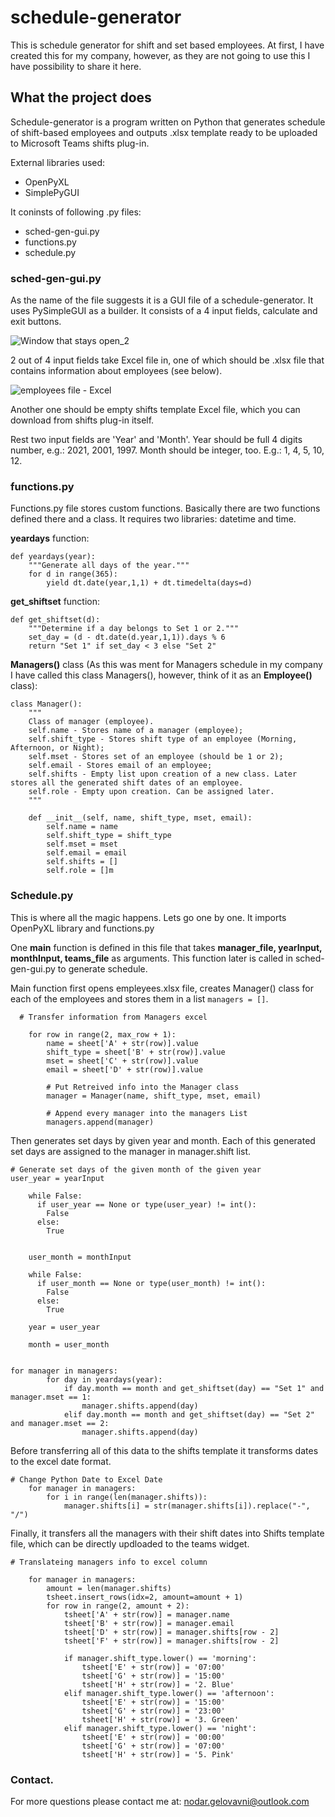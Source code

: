 # schedule-generator
This is schedule generator for shift and set based employees. At first, I have created this for my company, however, as they are not going to use this I have possibility to share it here. 


## What the project does
Schedule-generator is a program written on Python that generates schedule of shift-based employees and outputs .xlsx template ready to be uploaded to Microsoft Teams shifts plug-in. 

External libraries used:
* OpenPyXL
* SimplePyGUI

It coninsts of following .py files:
* sched-gen-gui.py
* functions.py
* schedule.py

### sched-gen-gui.py
As the name of the file suggests it is a GUI file of a schedule-generator. It uses PySimpleGUI as a builder. It consists of a 4 input fields, calculate and exit buttons. 

![Window that stays open_2](https://user-images.githubusercontent.com/6499479/129483141-c467c628-f25f-4d7a-bc30-8fa2af49ed49.jpg)


2 out of 4 input fields take Excel file in, one of which should be .xlsx file that contains information about employees (see below).

![employees file - Excel](https://user-images.githubusercontent.com/6499479/129481895-3f9b8215-cd09-4404-82a4-79d33aff0fac.jpg)

Another one should be empty shifts template Excel file, which you can download from shifts plug-in itself. 

Rest two input fields are 'Year' and 'Month'. Year should be full 4 digits number, e.g.: 2021, 2001, 1997. Month should be integer, too. E.g.: 1, 4, 5, 10, 12.

### functions.py
Functions.py file stores custom functions. Basically there are two functions defined there and a class. It requires two libraries: datetime and time. 

**yeardays** function:
```
def yeardays(year):
    """Generate all days of the year."""
    for d in range(365):
        yield dt.date(year,1,1) + dt.timedelta(days=d)
```

**get_shiftset** function:
```
def get_shiftset(d):
    """Determine if a day belongs to Set 1 or 2."""
    set_day = (d - dt.date(d.year,1,1)).days % 6
    return "Set 1" if set_day < 3 else "Set 2"
```

**Managers()** class (As this was ment for Managers schedule in my company I have called this class Managers(), however, think of it as an **Employee()** class):
```
class Manager():
    """
    Class of manager (employee).
    self.name - Stores name of a manager (employee);
    self.shift_type - Stores shift type of an employee (Morning, Afternoon, or Night);
    self.mset - Stores set of an employee (should be 1 or 2);
    self.email - Stores email of an employee;
    self.shifts - Empty list upon creation of a new class. Later stores all the generated shift dates of an employee.
    self.role - Empty upon creation. Can be assigned later.
    """

    def __init__(self, name, shift_type, mset, email):
        self.name = name
        self.shift_type = shift_type
        self.mset = mset
        self.email = email
        self.shifts = []
        self.role = []m
```

### Schedule.py
This is where all the magic happens. Lets go one by one. It imports OpenPyXL library and functions.py

One **main** function is defined in this file that takes **manager_file, yearInput, monthInput, teams_file** as arguments. This function later is called in sched-gen-gui.py to generate schedule.

Main function first opens empleyees.xlsx file, creates Manager() class for each of the employees and stores them in a list `managers = []`. 

```
  # Transfer information from Managers excel

    for row in range(2, max_row + 1):
        name = sheet['A' + str(row)].value
        shift_type = sheet['B' + str(row)].value
        mset = sheet['C' + str(row)].value
        email = sheet['D' + str(row)].value

        # Put Retreived info into the Manager class
        manager = Manager(name, shift_type, mset, email)

        # Append every manager into the managers List
        managers.append(manager)
```

Then generates set days by given year and month. Each of this generated set days are assigned to the manager in manager.shift list. 

```
# Generate set days of the given month of the given year
user_year = yearInput

    while False:
      if user_year == None or type(user_year) != int():
        False
      else:
        True


    user_month = monthInput

    while False:
      if user_month == None or type(user_month) != int():
        False
      else:
        True

    year = user_year

    month = user_month
    
    
for manager in managers:
        for day in yeardays(year):
            if day.month == month and get_shiftset(day) == "Set 1" and manager.mset == 1:
                manager.shifts.append(day)
            elif day.month == month and get_shiftset(day) == "Set 2" and manager.mset == 2:
                manager.shifts.append(day)
```

Before transferring all of this data to the shifts template it transforms dates to the excel date format. 

```
# Change Python Date to Excel Date
    for manager in managers:
        for i in range(len(manager.shifts)):
            manager.shifts[i] = str(manager.shifts[i]).replace("-", "/")
```

Finally, it transfers all the managers with their shift dates into Shifts template file, which can be directly updloaded to the teams widget. 

```
# Translateing managers info to excel column

    for manager in managers:
        amount = len(manager.shifts)
        tsheet.insert_rows(idx=2, amount=amount + 1)
        for row in range(2, amount + 2):
            tsheet['A' + str(row)] = manager.name
            tsheet['B' + str(row)] = manager.email
            tsheet['D' + str(row)] = manager.shifts[row - 2]
            tsheet['F' + str(row)] = manager.shifts[row - 2]

            if manager.shift_type.lower() == 'morning':
                tsheet['E' + str(row)] = '07:00'
                tsheet['G' + str(row)] = '15:00'
                tsheet['H' + str(row)] = '2. Blue'
            elif manager.shift_type.lower() == 'afternoon':
                tsheet['E' + str(row)] = '15:00'
                tsheet['G' + str(row)] = '23:00'
                tsheet['H' + str(row)] = '3. Green'
            elif manager.shift_type.lower() == 'night':
                tsheet['E' + str(row)] = '00:00'
                tsheet['G' + str(row)] = '07:00'
                tsheet['H' + str(row)] = '5. Pink'
```

### Contact. 
For more questions please contact me at: nodar.gelovavni@outlook.com
